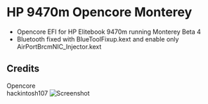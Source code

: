 # HP 9470m Opencore Monterey
* Opencore EFI for HP Elitebook 9470m running Monterey Beta 4  
* Bluetooth fixed with BlueToolFixup.kext and enable only AirPortBrcmNIC_Injector.kext
## Credits  
Opencore  
hackintosh107
![Screenshot](https://github.com/yahgoo/Hackintosh-HP-9470m-Opencore-Monterey/blob/main/img/Screen%20Shot%202021-08-04%20at%204.00.17%20PM.png)

